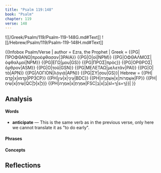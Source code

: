 ```yaml
---
title: "Psalm 119:148"
book: "Psalm"
chapter: 119
verse: 148
---
```

![[/Greek/Psalm/119/Psalm-119-148G.md#Text]]
![[/Hebrew/Psalm/119/Psalm-119-148H.md#Text]]

{{Infobox Psalm/Verse |
  author = Ezra, the Prophet |
  Greek = {{PG|ΠΡΟΦΘΑΝΩ|προέφθασαν|3PAIA}} {{PG|Ο|οἱ|NPM}} {{PG|ΟΦΘΑΛΜΟΣ|ὀφθαλμοί|NPM}} {{PG|ΕΓΩ|μου|GS}} {{PG|ΠΡΟΣ|πρὸς}} {{PG|ΟΡΘΡΟΣ|ὄρθρον|ASM}} {{PG|Ο|τοῦ|GSN}} {{PG|ΜΕΛΕΤΑΩ|μελετᾶν|PAI}} {{PG|Ο|τὰ|APN}} {{PG|ΛΟΓΙΟΝ|λόγιά|APN}} {{PG|ΣΥ|σου|GS}}|
  Hebrew = {{PH|קָדַם|x|קִדְּמוּ|PP3CP}} {{PH|עין|x|עֵינַי|BDC}} {{PH|אַשְׁמֻרָה|x|אַשְׁמֻרוֹת|FP}} {{PH|שִׂיחַ|x|שִׂיחַ|QC|לְ|x|לָ}} {{PH|אִמְרָה|x|אִמְרָתֶ|FSC|בְּ|x|בְּ|sl=ךָ|s=ךָ}}׃|
}}

## Analysis

#### Words
- **anticipate** — This is the same verb as in the previous verse, only here we cannot translate it as "to do early".

#### Phrases

#### Concepts

## Reflections
